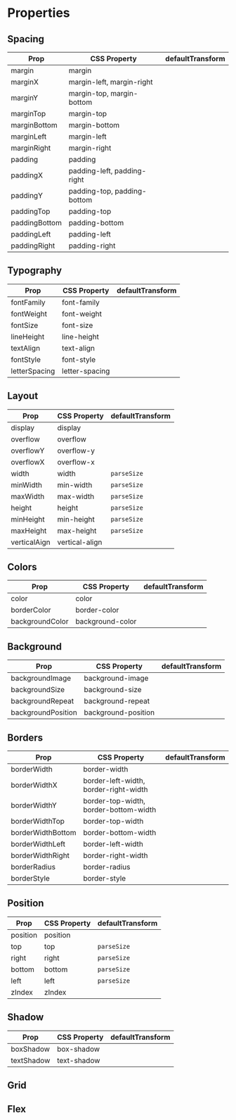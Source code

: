 # Properties

## Spacing

| Prop          | CSS Property                | defaultTransform |
| ------------- | --------------------------- | ---------------- |
| margin        | margin                      |                  |
| marginX       | margin-left, margin-right   |                  |
| marginY       | margin-top, margin-bottom   |                  |
| marginTop     | margin-top                  |                  |
| marginBottom  | margin-bottom               |                  |
| marginLeft    | margin-left                 |                  |
| marginRight   | margin-right                |                  |
| padding       | padding                     |                  |
| paddingX      | padding-left, padding-right |                  |
| paddingY      | padding-top, padding-bottom |                  |
| paddingTop    | padding-top                 |                  |
| paddingBottom | padding-bottom              |                  |
| paddingLeft   | padding-left                |                  |
| paddingRight  | padding-right               |                  |

## Typography

| Prop          | CSS Property   | defaultTransform |
| ------------- | -------------- | ---------------- |
| fontFamily    | font-family    |                  |
| fontWeight    | font-weight    |                  |
| fontSize      | font-size      |                  |
| lineHeight    | line-height    |                  |
| textAlign     | text-align     |                  |
| fontStyle     | font-style     |                  |
| letterSpacing | letter-spacing |                  |

## Layout

| Prop         | CSS Property   | defaultTransform |
| ------------ | -------------- | ---------------- |
| display      | display        |                  |
| overflow     | overflow       |                  |
| overflowY    | overflow-y     |                  |
| overflowX    | overflow-x     |                  |
| width        | width          | `parseSize`      |
| minWidth     | min-width      | `parseSize`      |
| maxWidth     | max-width      | `parseSize`      |
| height       | height         | `parseSize`      |
| minHeight    | min-height     | `parseSize`      |
| maxHeight    | max-height     | `parseSize`      |
| verticalAign | vertical-align |                  |

## Colors

| Prop            | CSS Property     | defaultTransform |
| --------------- | ---------------- | ---------------- |
| color           | color            |                  |
| borderColor     | border-color     |                  |
| backgroundColor | background-color |                  |

## Background

| Prop               | CSS Property        | defaultTransform |
| ------------------ | ------------------- | ---------------- |
| backgroundImage    | background-image    |                  |
| backgroundSize     | background-size     |                  |
| backgroundRepeat   | background-repeat   |                  |
| backgroundPosition | background-position |                  |

## Borders

| Prop              | CSS Property                          | defaultTransform |
| ----------------- | ------------------------------------- | ---------------- |
| borderWidth       | border-width                          |                  |
| borderWidthX      | border-left-width, border-right-width |                  |
| borderWidthY      | border-top-width, border-bottom-width |                  |
| borderWidthTop    | border-top-width                      |                  |
| borderWidthBottom | border-bottom-width                   |                  |
| borderWidthLeft   | border-left-width                     |                  |
| borderWidthRight  | border-right-width                    |                  |
| borderRadius      | border-radius                         |                  |
| borderStyle       | border-style                          |                  |

## Position

| Prop     | CSS Property | defaultTransform |
| -------- | ------------ | ---------------- |
| position | position     |                  |
| top      | top          | `parseSize`      |
| right    | right        | `parseSize`      |
| bottom   | bottom       | `parseSize`      |
| left     | left         | `parseSize`      |
| zIndex   | zIndex       |                  |

## Shadow

| Prop       | CSS Property | defaultTransform |
| ---------- | ------------ | ---------------- |
| boxShadow  | box-shadow   |                  |
| textShadow | text-shadow  |                  |

## Grid

## Flex
